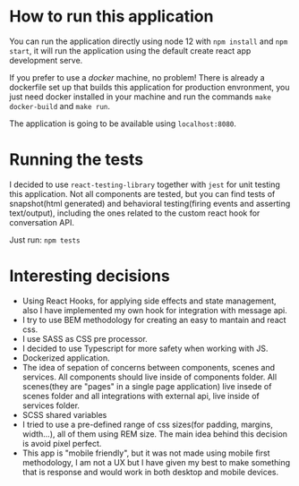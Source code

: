 # How to run this application

You can run the application directly using node 12 with `npm install` and `npm start`, it will run the application using the default create react app development serve.

If you prefer to use a _docker_ machine, no problem! There is already a dockerfile set up that builds this application for production envronment, you just need docker installed in your machine and run the commands `make docker-build` and `make run`.

The application is going to be available using `localhost:8080`.

# Running the tests

I decided to use `react-testing-library` together with `jest` for unit testing this application. Not all components are tested, but you can find tests of snapshot(html generated) and behavioral testing(firing events and asserting text/output), including the ones related to the custom react hook for conversation API.

Just run: `npm tests`

# Interesting decisions

- Using React Hooks, for applying side effects and state management, also I have implemented my own hook for integration with message api.
- I try to use BEM methodology for creating an easy to mantain and react css.
- I use SASS as CSS pre processor.
- I decided to use Typescript for more safety when working with JS.
- Dockerized application.
- The idea of sepation of concerns between components, scenes and services. All components should live inside of components folder. All scenes(they are "pages" in a single page application) live insede of scenes folder and all integrations with external api, live inside of services folder.
- SCSS shared variables
- I tried to use a pre-defined range of css sizes(for padding, margins, width...), all of them using REM size. The main idea behind this decision is avoid pixel perfect.
- This app is "mobile friendly", but it was not made using mobile first methodology, I am not a UX but I have given my best to make something that is response and would work in both desktop and mobile devices.
